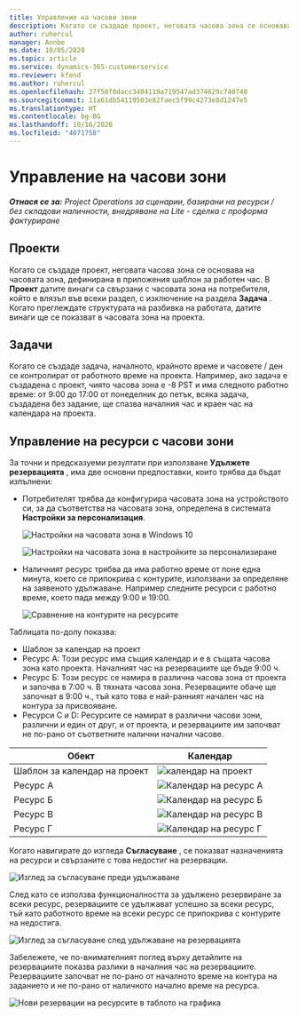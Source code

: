 ```yaml
---
title: Управление на часови зони
description: Когато се създаде проект, неговата часова зона се основава на часовата зона, дефинирана в приложения шаблон за работен час.
author: ruhercul
manager: Annbe
ms.date: 10/05/2020
ms.topic: article
ms.service: dynamics-365-customerservice
ms.reviewer: kfend
ms.author: ruhercul
ms.openlocfilehash: 27f58f0dacc3404119a719547ad374629c740740
ms.sourcegitcommit: 11a61db54119503e82faec5f99c4273e8d1247e5
ms.translationtype: HT
ms.contentlocale: bg-BG
ms.lasthandoff: 10/16/2020
ms.locfileid: "4071758"
---
```

# <a name="manage-time-zones"></a>Управление на часови зони

_**Отнася се за:** Project Operations за сценарии, базирани на ресурси / без складови наличности, внедряване на Lite - сделка с проформа фактуриране_


## <a name="projects"></a>Проекти

Когато се създаде проект, неговата часова зона се основава на часовата зона, дефинирана в приложения шаблон за работен час. В **Проект** датите винаги са свързани с часовата зона на потребителя, който е влязъл във всеки раздел, с изключение на раздела **Задача** . Когато преглеждате структурата на разбивка на работата, датите винаги ще се показват в часовата зона на проекта.

## <a name="tasks"></a>Задачи

Когато се създаде задача, началното, крайното време и часовете / ден се контролират от работното време на проекта. Например, ако задача е създадена с проект, чиято часова зона е -8 PST и има следното работно време: от 9:00 до 17:00 от понеделник до петък, всяка задача, създадена без задание, ще спазва началния час и краен час на календара на проекта.

## <a name="manage-resources-with-time-zones"></a>Управление на ресурси с часови зони

За точни и предсказуеми резултати при използване **Удължете резервацията** , има две основни предпоставки, които трябва да бъдат изпълнени:  

- Потребителят трябва да конфигурира часовата зона на устройството си, за да съответства на часовата зона, определена в системата **Настройки за персонализация**.
 
  ![Настройки на часовата зона в Windows 10](media/reconcile-assignments-03.png)

  ![Настройки на часовата зона в настройките за персонализиране](media/reconcile-assignments-04.png)
 
- Наличният ресурс трябва да има работно време от поне една минута, което се припокрива с контурите, използвани за определяне на заявеното удължаване. Например следните ресурси с работно време, което пада между 9:00 и 19:00. 

  ![Сравнение на контурите на ресурсите](media/reconcile-assignments-05.png)

Таблицата по-долу показва:

- Шаблон за календар на проект
- Ресурс А: Този ресурс има същия календар и е в същата часова зона като проекта. Началният час на резервациите ще бъде 9:00 ч.
- Ресурс Б: Този ресурс се намира в различна часова зона от проекта и започва в 7:00 ч. В тяхната часова зона. Резервациите обаче ще започнат в 9:00 ч., тъй като това е най-ранният начален час на контура за присвояване.
- Ресурси C и D: Ресурсите се намират в различни часови зони, различни и един от друг, и от проекта, и резервациите им започват не по-рано от съответните налични начални часове.

|Обект  |Календар  |
|-|-|
|Шаблон за календар на проект   | ![календар на проект](media/reconcile-assignments-06.png) |
|Ресурс А  | ![Календар на ресурс А](media/reconcile-assignments-06.png) |
|Ресурс Б  |  ![Календар на ресурс Б](media/reconcile-assignments-07.png) |
|Ресурс В  |  ![Календар на ресурс В](media/reconcile-assignments-08.png) |
|Ресурс Г  | ![Календар на ресурс Г](media/reconcile-assignments-09.png)  |
 
Когато навигирате до изгледа **Съгласуване** , се показват назначенията на ресурси и свързаните с това недостиг на резервации.

![Изглед за съгласуване преди удължаване](media/reconcile-assignments-10.png)

След като се използва функционалността за удължено резервиране за всеки ресурс, резервациите се удължават успешно за всеки ресурс, тъй като работното време на всеки ресурс се припокрива с контурите на недостига.

![Изглед за съгласуване след удължаване на резервацията](media/reconcile-assignments-11.png) 

Забележете, че по-внимателният поглед върху детайлите на резервациите показва разлики в началния час на резервациите. Резервациите започват не по-рано от началното време на контура на заданието и не по-рано от наличното начално време на ресурса.

![Нови резервации на ресурсите в таблото на графика](media/reconcile-assignments-12.png)
